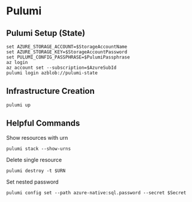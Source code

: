 ﻿# Pulumi
## Pulumi Setup (State)
```
set AZURE_STORAGE_ACCOUNT=$StorageAccountName
set AZURE_STORAGE_KEY=$StorageAccountPassword
set PULUMI_CONFIG_PASSPHRASE=$PulumiPassphrase
az login
az account set --subscription=$AzureSubId
pulumi login azblob://pulumi-state
```

## Infrastructure Creation
```
pulumi up
```

## Helpful Commands
Show resources with urn
```
pulumi stack --show-urns
```

Delete single resource
```
pulumi destroy -t $URN
```

Set nested password
```
pulumi config set --path azure-native:sql.password --secret $Secret
```